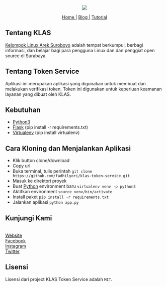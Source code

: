 <p align="center"><img src="https://i1.wp.com/klas.or.id/wp-content/uploads/2015/10/g4067.png"></p>

<p align="center">
<a href="https://klas.or.id">Home |</a>
<a href="https://klas.or.id/blog/">Blog |</a>
<a href="https://klas.or.id/blog/">Tutorial</a>
</p>


## Tentang KLAS

<a href="https://klas.or.id">Kelompok Linux Arek Suroboyo</a> adalah tempat berkumpul, berbagi informasi, dan belajar bagi para pengguna Linux dan dan penggiat open source di Surabaya.

## Tentang Token Service

Aplikasi ini merupakan aplikasi yang digunakan untuk membuat dan melakukan verifikasi token. Token ini digunakan untuk keperluan keamanan layanan yang dibuat oleh KLAS.


## Kebutuhan

<ul>
<li><a href="https://www.python.org/">Python3</a></li>
<li><a href="https://palletsprojects.com/p/flask/">Flask</a> (pip install -r requirements.txt)</li>
<li><a href="https://pypi.org/project/virtualenv/">Virtualenv</a> (pip install virtualenv)</li>
</ul>

## Cara Kloning dan Menjalankan Aplikasi

<ul>
<li>Klik button clone/download</li>
<li>Copy url</li>
<li>Buka terminal, tulis perintah <code>git clone https://github.com/fadhilyori/klas-token-service.git</code> </li>
<li>Masuk ke direktori proyek</li>
<li>Buat <a href="https://www.python.org/">Python</a> environment baru <code>virtualenv venv -p python3</code></li>
<li>Aktifkan environment <code>source venv/bin/activate</code></li>
<li>Install paket <code>pip install -r requirements.txt</code></li>
<li>Jalankan aplikasi <code>python app.py</code></li>
</ul>

## Kunjungi Kami

<ul style="list-style-type: none; display: inline;">
<li><a href="https://klas.or.id">Website</a></li>
<li><a href="https://www.facebook.com/kelompoklinuxareksuroboyo/">Facebook</a></li>
<li><a href="https://www.instagram.com/klas_activity/">Instagram</a></li>
<li><a href="https://twitter.com/KLAS_Activity">Twitter</a></li>
</ul>

## Lisensi
Lisensi dari project KLAS Token Service adalah `MIT`.